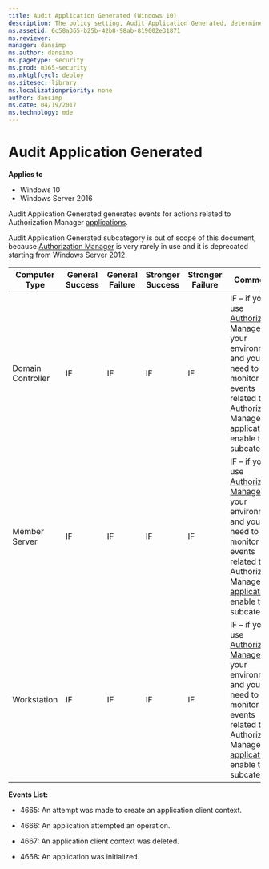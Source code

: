 ```yaml
---
title: Audit Application Generated (Windows 10)
description: The policy setting, Audit Application Generated, determines if audit events are generated when applications attempt to use the Windows Auditing APIs.
ms.assetid: 6c58a365-b25b-42b8-98ab-819002e31871
ms.reviewer: 
manager: dansimp
ms.author: dansimp
ms.pagetype: security
ms.prod: m365-security
ms.mktglfcycl: deploy
ms.sitesec: library
ms.localizationpriority: none
author: dansimp
ms.date: 04/19/2017
ms.technology: mde
---
```


# Audit Application Generated

**Applies to**
-   Windows 10
-   Windows Server 2016

Audit Application Generated generates events for actions related to Authorization Manager [applications](/previous-versions/windows/it-pro/windows-server-2008-R2-and-2008/cc770563(v=ws.11)).

Audit Application Generated subcategory is out of scope of this document, because [Authorization Manager](/previous-versions/windows/it-pro/windows-server-2008-R2-and-2008/cc726036(v=ws.11)) is very rarely in use and it is deprecated starting from Windows Server 2012.

| Computer Type     | General Success | General Failure | Stronger Success | Stronger Failure | Comments |
|-------------------|-----------------|-----------------|------------------|------------------|----------|
| Domain Controller | IF              | IF              | IF               | IF               | IF – if you use [Authorization Manager](/previous-versions/windows/it-pro/windows-server-2008-R2-and-2008/cc726036(v=ws.11)) in your environment and you need to monitor events related to Authorization Manager [applications](/previous-versions/windows/it-pro/windows-server-2008-R2-and-2008/cc770563(v=ws.11)), enable this subcategory. |
| Member Server     | IF              | IF              | IF               | IF               | IF – if you use [Authorization Manager](/previous-versions/windows/it-pro/windows-server-2008-R2-and-2008/cc726036(v=ws.11)) in your environment and you need to monitor events related to Authorization Manager [applications](/previous-versions/windows/it-pro/windows-server-2008-R2-and-2008/cc770563(v=ws.11)), enable this subcategory. |
| Workstation       | IF              | IF              | IF               | IF               | IF – if you use [Authorization Manager](/previous-versions/windows/it-pro/windows-server-2008-R2-and-2008/cc726036(v=ws.11)) in your environment and you need to monitor events related to Authorization Manager [applications](/previous-versions/windows/it-pro/windows-server-2008-R2-and-2008/cc770563(v=ws.11)), enable this subcategory. |

**Events List:**

- 4665: An attempt was made to create an application client context.

- 4666: An application attempted an operation.

- 4667: An application client context was deleted.

- 4668: An application was initialized.